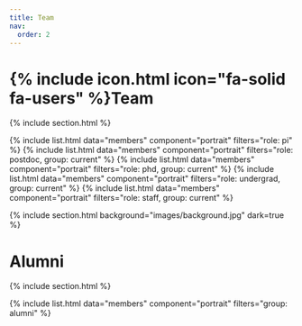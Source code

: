 ```yaml
---
title: Team
nav:
  order: 2
---
```


# {% include icon.html icon="fa-solid fa-users" %}Team

{% include section.html %}

{% include list.html data="members" component="portrait" filters="role: pi" %}
{% include list.html data="members" component="portrait" filters="role: postdoc, group: current" %}
{% include list.html data="members" component="portrait" filters="role: phd, group: current" %}
{% include list.html data="members" component="portrait" filters="role: undergrad, group: current" %}
{% include list.html data="members" component="portrait" filters="role: staff, group: current" %}

{% include section.html background="images/background.jpg" dark=true %}

# Alumni

{% include section.html %}

{% include list.html data="members" component="portrait" filters="group: alumni" %}